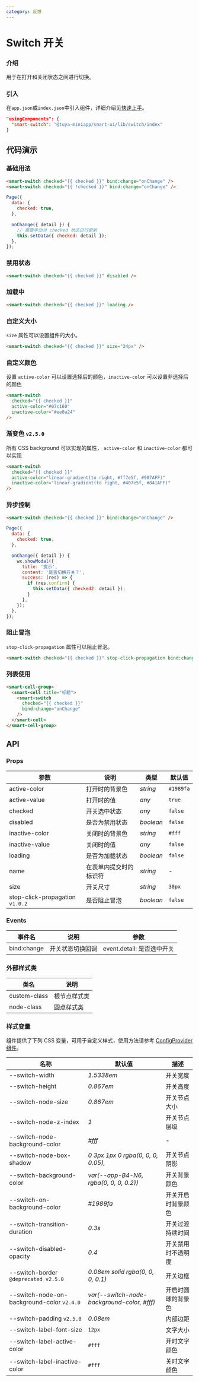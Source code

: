 ```yaml
---
category: 反馈
---
```


# Switch 开关

### 介绍

用于在打开和关闭状态之间进行切换。

### 引入

在`app.json`或`index.json`中引入组件，详细介绍见[快速上手](/material/smartui?comId=help-getting-started&appType=miniapp)。

```json
"usingComponents": {
  "smart-switch": "@tuya-miniapp/smart-ui/lib/switch/index"
}
```

## 代码演示

### 基础用法

```html
<smart-switch checked="{{ checked }}" bind:change="onChange" />
<smart-switch checked="{{ !checked }}" bind:change="onChange" />
```

```javascript
Page({
  data: {
    checked: true,
  },

  onChange({ detail }) {
    // 需要手动对 checked 状态进行更新
    this.setData({ checked: detail });
  },
});
```

### 禁用状态

```html
<smart-switch checked="{{ checked }}" disabled />
```

### 加载中

```html
<smart-switch checked="{{ checked }}" loading />
```

### 自定义大小

`size` 属性可以设置组件的大小。

```html
<smart-switch checked="{{ checked }}" size="24px" />
```

### 自定义颜色

设置 `active-color` 可以设置选择后的颜色，`inactive-color` 可以设置非选择后的颜色

```html
<smart-switch
  checked="{{ checked }}"
  active-color="#07c160"
  inactive-color="#ee0a24"
/>
```

### 渐变色 `v2.5.0`

所有 CSS background 可以实现的属性， `active-color` 和 `inactive-color` 都可以实现

```html
<smart-switch
  checked="{{ checked }}"
  active-color="linear-gradient(to right, #ff7e5f, #987AFF)"
  inactive-color="linear-gradient(to right, #407e5f, #841AFF)"
/>
```

### 异步控制

```html
<smart-switch checked="{{ checked }}" bind:change="onChange" />
```

```js
Page({
  data: {
    checked: true,
  },

  onChange({ detail }) {
    wx.showModal({
      title: '提示',
      content: '是否切换开关？',
      success: (res) => {
        if (res.confirm) {
          this.setData({ checked2: detail });
        }
      },
    });
  },
});
```

### 阻止冒泡

`stop-click-propagation` 属性可以阻止冒泡。

```html
<smart-switch checked="{{ checked }}" stop-click-propagation bind:change="onChange" />
```

### 列表使用

```html
<smart-cell-group>
  <smart-cell title="标题">
    <smart-switch
      checked="{{ checked }}"
      bind:change="onChange"
    />    
  </smart-cell>
</smart-cell-group>
```

## API

### Props

| 参数                            | 说明                   | 类型      | 默认值    |
| ------------------------------- | ---------------------- | --------- | --------- |
| active-color                    | 打开时的背景色         | _string_  | `#1989fa` |
| active-value                    | 打开时的值             | _any_     | `true`    |
| checked                         | 开关选中状态           | _any_     | `false`   |
| disabled                        | 是否为禁用状态         | _boolean_ | `false`   |
| inactive-color                  | 关闭时的背景色         | _string_  | `#fff`    |
| inactive-value                  | 关闭时的值             | _any_     | `false`   |
| loading                         | 是否为加载状态         | _boolean_ | `false`   |
| name                            | 在表单内提交时的标识符 | _string_  | -         |
| size                            | 开关尺寸               | _string_  | `30px`    |
| stop-click-propagation `v1.0.2` | 是否阻止冒泡           | _boolean_ | `false`   |

### Events

| 事件名      | 说明             | 参数                       |
| ----------- | ---------------- | -------------------------- |
| bind:change | 开关状态切换回调 | event.detail: 是否选中开关 |

### 外部样式类

| 类名         | 说明         |
| ------------ | ------------ |
| custom-class | 根节点样式类 |
| node-class   | 圆点样式类   |

### 样式变量

组件提供了下列 CSS 变量，可用于自定义样式，使用方法请参考 [ConfigProvider 组件](/material/smartui?comId=config-provider&appType=miniapp)。

| 名称                          | 默认值                                 | 描述 |
| ----------------------------- | -------------------------------------- | ---- |
| --switch-width | _1.5338em_ | 开关宽度 |
| --switch-height | _0.867em_ | 开关高度 |
| --switch-node-size | _0.867em_ | 开关节点大小 |
| --switch-node-z-index | _1_ | 开关节点层级 |
| --switch-node-background-color | _#fff_ | - |
| --switch-node-box-shadow | _0 3px 1px 0 rgba(0, 0, 0, 0.05),_ | 开关节点阴影 |
| --switch-background-color | _var(--app-B4-N6, rgba(0, 0, 0, 0.2))_ | 开关背景颜色 |
| --switch-on-background-color | _#1989fa_ | 开关开启时背景颜色 |
| --switch-transition-duration | _0.3s_ | 开关过渡持续时间 |
| --switch-disabled-opacity | _0.4_ | 开关禁用时不透明度 |
| --switch-border `@deprecated v2.5.0` | _0.08em solid rgba(0, 0, 0, 0.1)_ | 开关边框 |
| --switch-node-on-background-color `v2.4.0` | _var(--switch-node-background-color, #fff)_ | 开启时圆球的背景色 |
| --switch-padding `v2.5.0` | _0.08em_ | 内部边距 |
| --switch-label-font-size | `12px` | 文字大小 |
| --switch-label-active-color | `#fff` | 开时文字颜色 |
| --switch-label-inactive-color | `#fff` | 关时文字颜色 |